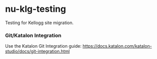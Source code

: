 # nu-klg-testing
Testing for Kellogg site migration.

### Git/Katalon Integration

Use the Katalon Git Integration guide: https://docs.katalon.com/katalon-studio/docs/git-integration.html


